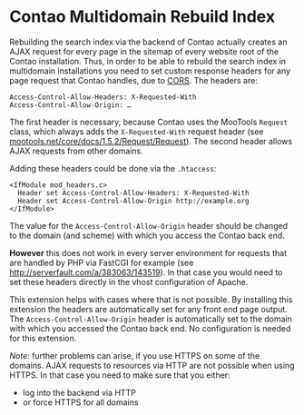 Contao Multidomain Rebuild Index
=====================

Rebuilding the search index via the backend of Contao actually creates an AJAX request for every page in the sitemap of every website root of the Contao installation. Thus, in order to be able to rebuild the search index in multidomain installations you need to set custom response headers for any page request that Contao handles, due to [CORS](https://en.wikipedia.org/wiki/Cross-origin_resource_sharing). The headers are:
```
Access-Control-Allow-Headers: X-Requested-With
Access-Control-Allow-Origin: …
```
The first header is necessary, because Contao uses the MooTools `Request` class, which always adds the `X-Requested-With` request header (see [mootools.net/core/docs/1.5.2/Request/Request](http://mootools.net/core/docs/1.5.2/Request/Request)). The second header allows AJAX requests from other domains.

Adding these headers could be done via the `.htaccess`:

```
<IfModule mod_headers.c>
  Header set Access-Control-Allow-Headers: X-Requested-With
  Header set Access-Control-Allow-Origin http://example.org
</IfModule>
```

The value for the `Access-Control-Allow-Origin` header should be changed to the domain (and scheme) with which you access the Contao back end.

__However__ this does not work in every server environment for requests that are handled by PHP via FastCGI for example (see http://serverfault.com/a/383063/143519). In that case you would need to set these headers directly in the vhost configuration of Apache.

This extension helps with cases where that is not possible. By installing this extension the headers are automatically set for any front end page output. The `Access-Control-Allow-Origin` header is automatically set to the domain with which you accessed the Contao back end. No configuration is needed for this extension.

_Note:_ further problems can arise, if you use HTTPS on some of the domains. AJAX requests to resources via HTTP are not possible when using HTTPS. In that case you need to make sure that you either:

* log into the backend via HTTP
* or force HTTPS for all domains
